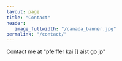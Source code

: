 ```yaml
---
layout: page
title: "Contact"
header:
   image_fullwidth: "/canada_banner.jpg"
permalink: "/contact/"
---
```

Contact me at "pfeiffer kai [] aist go jp"
